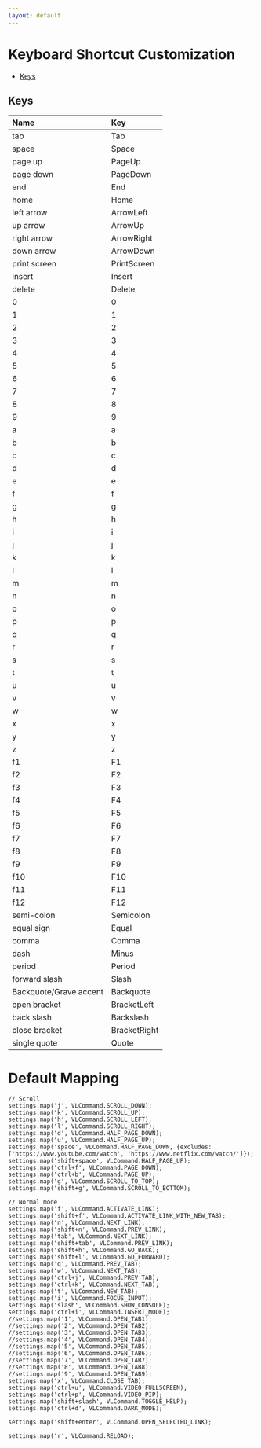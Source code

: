 ```yaml
---
layout: default
---
```

[_metadata_:apple-itunes-app]:- "app-id=1584519802"


# Keyboard Shortcut Customization
- [Keys](#keys)

## Keys
| Name          |Key|
|:-------------|:----------------------|
|	tab	|	Tab	|
|	space	|	Space	|
|	page up	|	PageUp	|
|	page down	|	PageDown	|
|	end	|	End	|
|	home	|	Home	|
|	left arrow	|	ArrowLeft	|
|	up arrow	|	ArrowUp	|
|	right arrow	|	ArrowRight	|
|	down arrow	|	ArrowDown	|
|	print screen	|	PrintScreen	|
|	insert	|	Insert	|
|	delete	|	Delete	|
|	0	|	0	|
|	1	|	1	|
|	2	|	2	|
|	3	|	3	|
|	4	|	4	|
|	5	|	5	|
|	6	|	6	|
|	7	|	7	|
|	8	|	8	|
|	9	|	9	|
|	a	|	a	|
|	b	|	b	|
|	c	|	c	|
|	d	|	d	|
|	e	|	e	|
|	f	|	f	|
|	g	|	g	|
|	h	|	h	|
|	i	|	i	|
|	j	|	j	|
|	k	|	k	|
|	l	|	l	|
|	m	|	m	|
|	n	|	n	|
|	o	|	o	|
|	p	|	p	|
|	q	|	q	|
|	r	|	r	|
|	s	|	s	|
|	t	|	t	|
|	u	|	u	|
|	v	|	v	|
|	w	|	w	|
|	x	|	x	|
|	y	|	y	|
|	z	|	z	|
|	f1	|	F1	|
|	f2	|	F2	|
|	f3	|	F3	|
|	f4	|	F4	|
|	f5	|	F5	|
|	f6	|	F6	|
|	f7	|	F7	|
|	f8	|	F8	|
|	f9	|	F9	|
|	f10	|	F10	|
|	f11	|	F11	|
|	f12	|	F12	|
|	semi-colon	|	Semicolon	|
|	equal sign	|	Equal	|
|	comma	|	Comma	|
|	dash	|	Minus	|
|	period	|	Period	|
|	forward slash	|	Slash	|
|	Backquote/Grave accent	|	Backquote	|
|	open bracket	|	BracketLeft	|
|	back slash	|	Backslash	|
|	close bracket	|	BracketRight	|
|	single quote	|	Quote	|

# Default Mapping
```
// Scroll
settings.map('j', VLCommand.SCROLL_DOWN);
settings.map('k', VLCommand.SCROLL_UP);
settings.map('h', VLCommand.SCROLL_LEFT);
settings.map('l', VLCommand.SCROLL_RIGHT);
settings.map('d', VLCommand.HALF_PAGE_DOWN);
settings.map('u', VLCommand.HALF_PAGE_UP);
settings.map('space', VLCommand.HALF_PAGE_DOWN, {excludes: ['https://www.youtube.com/watch', 'https://www.netflix.com/watch/']});
settings.map('shift+space', VLCommand.HALF_PAGE_UP);
settings.map('ctrl+f', VLCommand.PAGE_DOWN);
settings.map('ctrl+b', VLCommand.PAGE_UP);
settings.map('g', VLCommand.SCROLL_TO_TOP);
settings.map('shift+g', VLCommand.SCROLL_TO_BOTTOM);

// Normal mode
settings.map('f', VLCommand.ACTIVATE_LINK);
settings.map('shift+f', VLCommand.ACTIVATE_LINK_WITH_NEW_TAB);
settings.map('n', VLCommand.NEXT_LINK);
settings.map('shift+n', VLCommand.PREV_LINK);
settings.map('tab', VLCommand.NEXT_LINK);
settings.map('shift+tab', VLCommand.PREV_LINK);
settings.map('shift+h', VLCommand.GO_BACK);
settings.map('shift+l', VLCommand.GO_FORWARD);
settings.map('q', VLCommand.PREV_TAB);
settings.map('w', VLCommand.NEXT_TAB);
settings.map('ctrl+j', VLCommand.PREV_TAB);
settings.map('ctrl+k', VLCommand.NEXT_TAB);
settings.map('t', VLCommand.NEW_TAB);
settings.map('i', VLCommand.FOCUS_INPUT);
settings.map('slash', VLCommand.SHOW_CONSOLE);
settings.map('ctrl+i', VLCommand.INSERT_MODE);
//settings.map('1', VLCommand.OPEN_TAB1);
//settings.map('2', VLCommand.OPEN_TAB2);
//settings.map('3', VLCommand.OPEN_TAB3);
//settings.map('4', VLCommand.OPEN_TAB4);
//settings.map('5', VLCommand.OPEN_TAB5);
//settings.map('6', VLCommand.OPEN_TAB6);
//settings.map('7', VLCommand.OPEN_TAB7);
//settings.map('8', VLCommand.OPEN_TAB8);
//settings.map('9', VLCommand.OPEN_TAB9);
settings.map('x', VLCommand.CLOSE_TAB);
settings.map('ctrl+u', VLCommand.VIDEO_FULLSCREEN);
settings.map('ctrl+p', VLCommand.VIDEO_PIP);
settings.map('shift+slash', VLCommand.TOGGLE_HELP);
settings.map('ctrl+d', VLCommand.DARK_MODE);

settings.map('shift+enter', VLCommand.OPEN_SELECTED_LINK);

settings.map('r', VLCommand.RELOAD);
```

